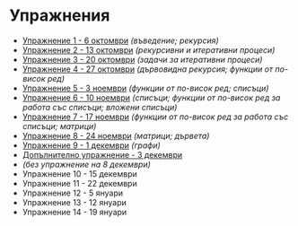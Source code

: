Упражнения
==========
* [Упражнение 1 - 6 октомври](01/) _(въведение; рекурсия)_
* [Упражнение 2 - 13 октомври](02/) _(рекурсивни и итеративни процеси)_
* [Упражнение 3 - 20 октомври](03/) _(задачи за итеративни процеси)_
* [Упражнение 4 - 27 октомври](04/) _(дървовидна рекурсия; функции от по-висок ред)_
* [Упражнение 5 - 3 ноември](05/) _(функции от по-висок ред; списъци)_
* [Упражнение 6 - 10 ноември](06/) _(списъци; функции от по-висок ред за работа със списъци; вложени списъци)_
* [Упражнение 7 - 17 ноември](07/) _(функции от по-висок ред за работа със списъци; матрици)_
* [Упражнение 8 - 24 ноември](08/) _(матрици; дървета)_
* [Упражнение 9 - 1 декември](09/) _(графи)_
* [Допълнително упражнение - 3 декември](extra01/)
* _(без упражнение на 8 декември)_
* Упражнение 10 - 15 декември
* Упражнение 11 - 22 декември
* Упражнение 12 - 5 януари
* Упражнение 13 - 12 януари
* Упражнение 14 - 19 януари
